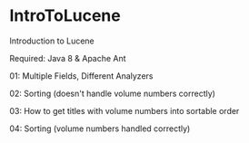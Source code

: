 # IntroToLucene
Introduction to Lucene

Required: Java 8 & Apache Ant

01: Multiple Fields, Different Analyzers

02: Sorting (doesn't handle volume numbers correctly)

03: How to get titles with volume numbers into sortable order

04: Sorting (volume numbers handled correctly)
